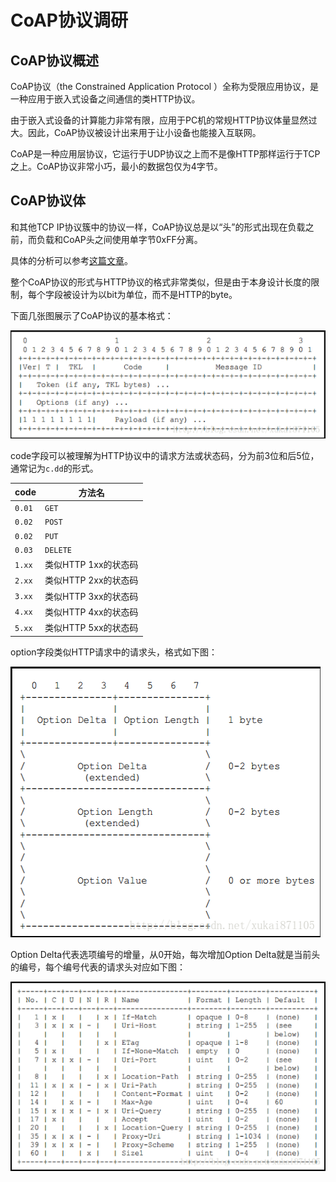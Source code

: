 # CoAP协议调研

## CoAP协议概述

CoAP协议（the Constrained Application Protocol ）全称为受限应用协议，是一种应用于嵌入式设备之间通信的类HTTP协议。

由于嵌入式设备的计算能力非常有限，应用于PC机的常规HTTP协议体量显然过大。因此，CoAP协议被设计出来用于让小设备也能接入互联网。

CoAP是一种应用层协议，它运行于UDP协议之上而不是像HTTP那样运行于TCP之上。CoAP协议非常小巧，最小的数据包仅为4字节。

## CoAP协议体

和其他TCP IP协议簇中的协议一样，CoAP协议总是以“头”的形式出现在负载之前，而负载和CoAP头之间使用单字节0xFF分离。

具体的分析可以参考[这篇文章](http://network.chinabyte.com/333/13351333.shtml)。

整个CoAP协议的形式与HTTP协议的格式非常类似，但是由于本身设计长度的限制，每个字段被设计为以bit为单位，而不是HTTP的byte。

下面几张图展示了CoAP协议的基本格式：

![base_format](__SOURCE__/CoAP1.png)

code字段可以被理解为HTTP协议中的请求方法或状态码，分为前3位和后5位，通常记为`c.dd`的形式。

| code   | 方法名            |
| ------ | -------------- |
| `0.01` | `GET`          |
| `0.02` | `POST`         |
| `0.02` | `PUT`          |
| `0.03` | `DELETE`       |
| `1.xx` | 类似HTTP 1xx的状态码 |
| `2.xx` | 类似HTTP 2xx的状态码 |
| `3.xx` | 类似HTTP 3xx的状态码 |
| `4.xx` | 类似HTTP 4xx的状态码 |
| `5.xx` | 类似HTTP 5xx的状态码 |

option字段类似HTTP请求中的请求头，格式如下图：

![option](__SOURCE__/CoAP2.png)

Option Delta代表选项编号的增量，从0开始，每次增加Option Delta就是当前头的编号，每个编号代表的请求头对应如下图：

![content_type](__SOURCE__/CoAP3.png)

